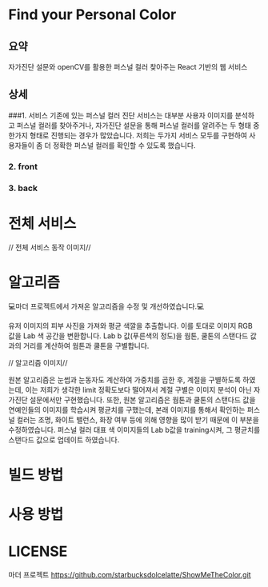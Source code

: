 ﻿# Find your Personal Color
## 요약
자가진단 설문와 openCV를 활용한 퍼스널 컬러 찾아주는 React 기반의 웹 서비스

## 상세
###1. 서비스
기존에 있는 퍼스널 컬러 진단 서비스는 대부분 사용자 이미지를 분석하고 퍼스널 컬러를 찾아주거나, 자가진단 설문을 통해 퍼스널 컬러를 알려주는 두 형태 중 한가지 형태로 진행되는 경우가 많았습니다. 저희는 두가지 서비스 모두를 구현하여 사용자들이 좀 더 정확한 퍼스널 컬러를 확인할 수 있도록 했습니다.

### 2. front

### 3. back

# 전체 서비스
// 전체 서비스 동작 이미지//

# 알고리즘
💻마더 프로젝트에서 가져온 알고리즘을 수정 및 개선하였습니다.💻

유저 이미지의 피부 사진을 가져와 평균 색깔을 추출합니다. 이를 토대로 이미지 RGB 값을 Lab 색 공간을 변환합니다. Lab b 값(푸른색의 정도)을 웜톤, 쿨톤의 스탠다드 값과의 거리를 계산하여 웜톤과 쿨톤을 구별합니다.

// 알고리즘 이미지//

원본 알고리즘은 눈썹과 눈동자도 계산하여 가중치를 곱한 후, 계절을 구별하도록 하였는데, 이는 저희가 생각한 limit 정확도보다 떨어져서 계절 구별은 이미지 분석이 아닌 자가진단 설문에서만 구현했습니다.
또한, 원본 알고리즘은 웜톤과 쿨톤의 스탠다드 값을 연예인들의 이미지를 학습시켜 평균치를 구했는데, 본래 이미지를 통해서 확인하는 퍼스널 컬러는 조명, 화이트 밸런스, 화장 여부 등에 의해 영향을 많이 받기 때문에 이 부분을 수정하였습니다. 퍼스널 컬러 대표 색 이미지들의 Lab b값을 training시켜, 그 평균치를 스탠다드 값으로 업데이트 하였습니다. 

# 빌드 방법


# 사용 방법


# LICENSE
마더 프로젝트 https://github.com/starbucksdolcelatte/ShowMeTheColor.git